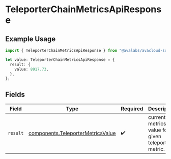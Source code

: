 # TeleporterChainMetricsApiResponse

## Example Usage

```typescript
import { TeleporterChainMetricsApiResponse } from "@avalabs/avacloud-sdk/models/components";

let value: TeleporterChainMetricsApiResponse = {
  result: {
    value: 8917.73,
  },
};
```

## Fields

| Field                                                                                  | Type                                                                                   | Required                                                                               | Description                                                                            |
| -------------------------------------------------------------------------------------- | -------------------------------------------------------------------------------------- | -------------------------------------------------------------------------------------- | -------------------------------------------------------------------------------------- |
| `result`                                                                               | [components.TeleporterMetricsValue](../../models/components/teleportermetricsvalue.md) | :heavy_check_mark:                                                                     | current metrics value for a given teleporter metric.                                   |